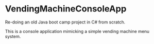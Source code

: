# VendingMachineConsoleApp

Re-doing an old Java boot camp project in C# from scratch.

This is a console application mimicking a simple vending machine menu system.

